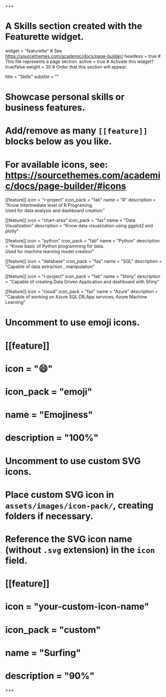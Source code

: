 +++
# A Skills section created with the Featurette widget.
widget = "featurette"  # See https://sourcethemes.com/academic/docs/page-builder/
headless = true  # This file represents a page section.
active = true  # Activate this widget? true/false
weight = 30  # Order that this section will appear.

title = "Skills"
subtitle = ""

# Showcase personal skills or business features.
# 
# Add/remove as many `[[feature]]` blocks below as you like.
# 
# For available icons, see: https://sourcethemes.com/academic/docs/page-builder/#icons

[[feature]]
  icon = "r-project"
  icon_pack = "fab"
  name = "R"
  description = "Know Intermediate level of R Programing.<br>Used for data analysis and dashboard creation."
  
[[feature]]
  icon = "chart-area"
  icon_pack = "fas"
  name = "Data Visualization"
  description = "Know data visualization using ggplot2 and plotly" 
  

  
[[feature]]
  icon = "python"
  icon_pack = "fab"
  name = "Python"
  description = "Know basic of Python programming for data.<br> Used for machine learning model creation"  
  
[[feature]]
  icon = "database"
  icon_pack = "fas"
  name = "SQL"
  description = "Capable of data extraction , manipulation"  


[[feature]]
  icon = "r-project"
  icon_pack = "fab"
  name = "Shiny"
  description = "Capable of creating  Data Driven Application and dashboard with Shiny"  

[[feature]]
  icon = "cloud"
  icon_pack = "fas"
  name = "Azure"
  description = "Capable of working on Azure SQL DB,App services, Azure Machine Learning"


# Uncomment to use emoji icons.
# [[feature]]
#  icon = ":smile:"
#  icon_pack = "emoji"
#  name = "Emojiness"
#  description = "100%"  

# Uncomment to use custom SVG icons.
# Place custom SVG icon in `assets/images/icon-pack/`, creating folders if necessary.
# Reference the SVG icon name (without `.svg` extension) in the `icon` field.
# [[feature]]
#  icon = "your-custom-icon-name"
#  icon_pack = "custom"
#  name = "Surfing"
#  description = "90%"

+++
